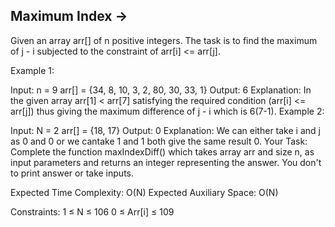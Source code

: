Maximum Index  ->
-------------



Given an array arr[] of n positive integers. The task is to find the maximum of j - i subjected to the constraint of arr[i] <= arr[j].

Example 1:

Input:
n = 9
arr[] = {34, 8, 10, 3, 2, 80, 30, 33, 1}
Output: 
6
Explanation: 
In the given array arr[1] < arr[7]  satisfying 
the required condition (arr[i] <= arr[j])  thus 
giving the maximum difference of j - i which is
6(7-1).
Example 2:

Input:
N = 2
arr[] = {18, 17}
Output: 
0
Explanation: 
We can either take i and j as 0 and 0 
or we cantake 1 and 1 both give the same result 0.
Your Task:
Complete the function maxIndexDiff() which takes array arr and size n, as input parameters and returns an integer representing the answer. You don't to print answer or take inputs. 

Expected Time Complexity: O(N)
Expected Auxiliary Space: O(N)

Constraints:
1 ≤ N ≤ 106
0 ≤ Arr[i] ≤ 109
